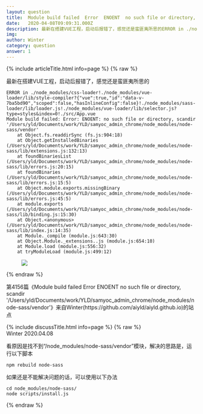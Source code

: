 ```yaml
---
layout: question
title:  Module build failed  Error  ENOENT  no such file or directory, scandir '/Users/yld/Documents/work/YLD/samyoc_admin_chrome/node_modules/node-sass/vendor'
date:   2020-04-08T09:09:31.000Z
description: 最新在搭建VUE工程，启动后报错了，感觉还是蛮匪夷所思的ERROR in ./node_modules/css-loader\!./node_modules/...
img: 
author: Winter
category: question
answer: 1
---
```

<div class="article-root">
  <div class="article">
    {% include articleTitle.html info=page %}
    {% raw %}
    <div class="article-content"><p>最新在搭建VUE工程，启动后报错了，感觉还是蛮匪夷所思的</p><pre><code class="language-plaintext">ERROR in ./node_modules/css-loader!./node_modules/vue-loader/lib/style-compiler?{"vue":true,"id":"data-v-7ba5bd90","scoped":false,"hasInlineConfig":false}!./node_modules/sass-loader/lib/loader.js!./node_modules/vue-loader/lib/selector.js?type=styles&amp;index=0!./src/App.vue
Module build failed: Error: ENOENT: no such file or directory, scandir '/Users/yld/Documents/work/YLD/samyoc_admin_chrome/node_modules/node-sass/vendor'
    at Object.fs.readdirSync (fs.js:904:18)
    at Object.getInstalledBinaries (/Users/yld/Documents/work/YLD/samyoc_admin_chrome/node_modules/node-sass/lib/extensions.js:132:13)
    at foundBinariesList (/Users/yld/Documents/work/YLD/samyoc_admin_chrome/node_modules/node-sass/lib/errors.js:20:15)
    at foundBinaries (/Users/yld/Documents/work/YLD/samyoc_admin_chrome/node_modules/node-sass/lib/errors.js:15:5)
    at Object.module.exports.missingBinary (/Users/yld/Documents/work/YLD/samyoc_admin_chrome/node_modules/node-sass/lib/errors.js:45:5)
    at module.exports (/Users/yld/Documents/work/YLD/samyoc_admin_chrome/node_modules/node-sass/lib/binding.js:15:30)
    at Object.&lt;anonymous&gt; (/Users/yld/Documents/work/YLD/samyoc_admin_chrome/node_modules/node-sass/lib/index.js:14:35)
    at Module._compile (module.js:643:30)
    at Object.Module._extensions..js (module.js:654:10)
    at Module.load (module.js:556:32)
    at tryModuleLoad (module.js:499:12)</code></pre><figure class="image"><img src="https://www.samyoc.com/uploads/users/1/images/1586336920387.png"></figure></div>
    {% endraw %}
  </div>
  <p class="winter_mark">第4156篇《Module build failed  Error  ENOENT  no such file or directory, scandir '/Users/yld/Documents/work/YLD/samyoc_admin_chrome/node_modules/node-sass/vendor'》来自Winter(https://github.com/aiyld/aiyld.github.io)的站点</p>
  <div class="discuss-wrapper">
    {% include discussTitle.html info=page %}
    {% raw %}
    <div class="discuss-list">
    <div class="discuss-item">
        <div class="discuss-parent">
          <div class="discuss-meta">
            <span class="discuss-user">Winter</span>
            <span class="discuss-time">2020.04.08</span>
          </div>
          <div class="discuss-comment"><p>看原因是找不到“/node_modules/node-sass/vendor”模块，解决的思路是，运行以下脚本</p><pre><code class="language-plaintext">npm rebuild node-sass</code></pre><p>如果还是不能解决问题的话，可以使用以下办法</p><pre><code class="language-plaintext">cd node_modules/node-sass/
node scripts/install.js</code></pre></div>
        </div></div>
    </div>
    {% endraw %}
  </div>
<div>
